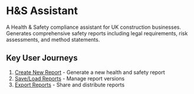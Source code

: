 # H&S Assistant

A Health & Safety compliance assistant for UK construction businesses. Generates comprehensive safety reports including legal requirements, risk assessments, and method statements.

## Key User Journeys

1. [Create New Report](docs/journeys/create-report.md) - Generate a new health and safety report
2. [Save/Load Reports](docs/journeys/save-reports.md) - Manage report versions
3. [Export Reports](docs/journeys/export-reports.md) - Share and distribute reports